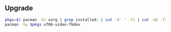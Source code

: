 ## Upgrade

```sh
pkgs=$( pacman -Ss xorg | grep installed: | cut -d' ' -f1 | cut -d/ -f2 )
pacman -Sy $pkgs xf86-video-fbdev
```
